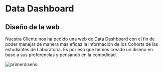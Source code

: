 # Data Dashboard
## Diseño de la web
Nuestra Cliente nos ha pedido una web de Data Dashboard con el fin de poder manejar de manera más eficaz la información de los Cohorts de las estudiantes de Laboratoria. 
Es por eso que hemos creado un diseño en base a sus preferencias y pensando en la comodidad. 




![primerdiseño](~/Desktop/34963494_10215438558135074_4888148471950868480_n.jpg)
